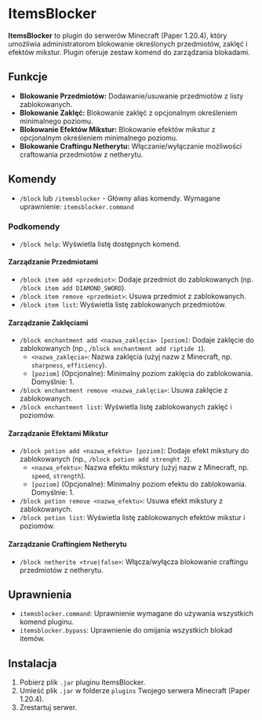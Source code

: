 # ItemsBlocker

**ItemsBlocker** to plugin do serwerów Minecraft (Paper 1.20.4), który umożliwia administratorom blokowanie określonych przedmiotów, zaklęć i efektów mikstur. Plugin oferuje zestaw komend do zarządzania blokadami.

## Funkcje

* **Blokowanie Przedmiotów:** Dodawanie/usuwanie przedmiotów z listy zablokowanych.
* **Blokowanie Zaklęć:** Blokowanie zaklęć z opcjonalnym określeniem minimalnego poziomu.
* **Blokowanie Efektów Mikstur:** Blokowanie efektów mikstur z opcjonalnym określeniem minimalnego poziomu.
* **Blokowanie Craftingu Netherytu:** Włączanie/wyłączanie możliwości craftowania przedmiotów z netherytu.

## Komendy

* `/block` lub `/itemsblocker` -  Główny alias komendy. Wymagane uprawnienie: `itemsblocker.command`

### Podkomendy

* `/block help`: Wyświetla listę dostępnych komend.

#### Zarządzanie Przedmiotami

* `/block item add <przedmiot>`: Dodaje przedmiot do zablokowanych (np. `/block item add DIAMOND_SWORD`).
* `/block item remove <przedmiot>`: Usuwa przedmiot z zablokowanych.
* `/block item list`: Wyświetla listę zablokowanych przedmiotów.

#### Zarządzanie Zaklęciami

* `/block enchantment add <nazwa_zaklęcia> [poziom]`: Dodaje zaklęcie do zablokowanych (np., `/block enchantment add riptide 1`).
    * `<nazwa_zaklęcia>`: Nazwa zaklęcia (użyj nazw z Minecraft, np. `sharpness`, `efficiency`).
    * `[poziom]` (Opcjonalne): Minimalny poziom zaklęcia do zablokowania. Domyślnie: 1.
* `/block enchantment remove <nazwa_zaklęcia>`: Usuwa zaklęcie z zablokowanych.
* `/block enchantment list`: Wyświetla listę zablokowanych zaklęć i poziomów.

#### Zarządzanie Efektami Mikstur

* `/block potion add <nazwa_efektu> [poziom]`: Dodaje efekt mikstury do zablokowanych (np., `/block potion add strenght 2`).
    * `<nazwa_efektu>`: Nazwa efektu mikstury (użyj nazw z Minecraft, np. `speed`, `strength`).
    * `[poziom]` (Opcjonalne): Minimalny poziom efektu do zablokowania. Domyślnie: 1.
* `/block potion remove <nazwa_efektu>`: Usuwa efekt mikstury z zablokowanych.
* `/block potion list`: Wyświetla listę zablokowanych efektów mikstur i poziomów.

#### Zarządzanie Craftingiem Netherytu

* `/block netherite <true|false>`: Włącza/wyłącza blokowanie craftingu przedmiotów z netherytu.

## Uprawnienia

* `itemsblocker.command`:  Uprawnienie wymagane do używania wszystkich komend pluginu.
* `itemsblocker.bypass`:  Uprawnienie do omijania wszystkich blokad itemów.

## Instalacja

1.  Pobierz plik `.jar` pluginu ItemsBlocker.
2.  Umieść plik `.jar` w folderze `plugins` Twojego serwera Minecraft (Paper 1.20.4).
3.  Zrestartuj serwer.

